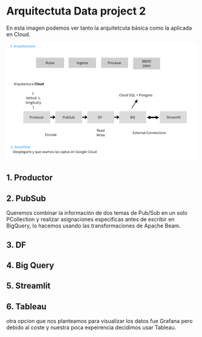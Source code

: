 # Arquitectuta Data project 2

En esta imagen podemos ver tanto la arquitetcuta básica como la aplicada en Cloud.
<p align="center">
    <img src="./imagenes/arquitectura.png" alt="Texto alternativo"/>
</p>


## 1. Productor


## 2. PubSub


Queremos combinar la información de dos temas de Pub/Sub en un solo PCollection y realizar asignaciones específicas antes de escribir en BigQuery, lo hacemos usando las transformaciones de Apache Beam.


## 3. DF

## 4. Big Query 

## 5. Streamlit

## 6. Tableau

otra opcion que nos planteamos para visualizar los datos fue Grafana pero debido al coste y nuestra poca expeirencia decidimos usar Tableau.



